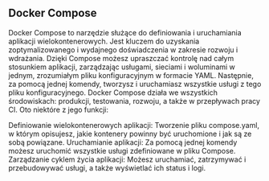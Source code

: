 ## Docker Compose

Docker Compose to narzędzie służące do definiowania i uruchamiania aplikacji wielokontenerowych. Jest kluczem do uzyskania zoptymalizowanego i wydajnego doświadczenia w zakresie rozwoju i wdrażania. Dzięki Compose możesz upraszczać kontrolę nad całym stosunkiem aplikacji, zarządzając usługami, sieciami i woluminami w jednym, zrozumiałym pliku konfiguracyjnym w formacie YAML. Następnie, za pomocą jednej komendy, tworzysz i uruchamiasz wszystkie usługi z tego pliku konfiguracyjnego. Docker Compose działa we wszystkich środowiskach: produkcji, testowania, rozwoju, a także w przepływach pracy CI. Oto niektóre z jego funkcji:

Definiowanie wielokontenerowych aplikacji: Tworzenie pliku compose.yaml, w którym opisujesz, jakie kontenery powinny być uruchomione i jak są ze sobą powiązane.
Uruchamianie aplikacji: Za pomocą jednej komendy możesz uruchomić wszystkie usługi zdefiniowane w pliku Compose.
Zarządzanie cyklem życia aplikacji: Możesz uruchamiać, zatrzymywać i przebudowywać usługi, a także wyświetlać ich status i logi.
